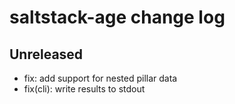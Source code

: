 # saltstack-age change log

## Unreleased

* fix: add support for nested pillar data
* fix(cli): write results to stdout
